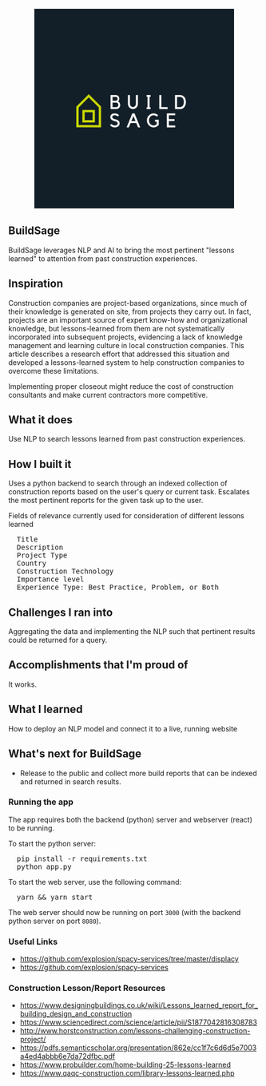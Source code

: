 <p align='center'>
  <img src="./img/build_sage_orig.png" width=400/>
</p>

BuildSage
---

BuildSage leverages NLP and AI to bring the most pertinent "lessons learned" to attention from past construction experiences.

## Inspiration

Construction companies are project-based organizations, since much of their knowledge is generated on site, from projects they carry out. In fact, projects are an important source of expert know-how and organizational knowledge, but lessons-learned from them are not systematically incorporated into subsequent projects, evidencing a lack of knowledge management and learning culture in local construction companies. This article describes a research effort that addressed this situation and developed a lessons-learned system to help construction companies to overcome these limitations. 

Implementing proper closeout might reduce the cost of construction consultants and make current contractors more competitive.

## What it does
Use NLP to search lessons learned from past construction experiences.

## How I built it
Uses a python backend to search through an indexed collection of construction reports based on the user's query or current task. Escalates the most pertinent reports for the given task up to the user.

Fields of relevance currently used for consideration of different lessons learned
<pre>
  Title
  Description
  Project Type
  Country
  Construction Technology
  Importance level
  Experience Type: Best Practice, Problem, or Both
</pre>

## Challenges I ran into
Aggregating the data and implementing the NLP such that pertinent results could be returned for a query.

## Accomplishments that I'm proud of
It works.

## What I learned
How to deploy an NLP model and connect it to a live, running website

## What's next for BuildSage
* Release to the public and collect more build reports that can be indexed and returned in search results.

### Running the app
The app requires both the backend (python) server and webserver (react) to be running.

To start the python server:
<pre>
  pip install -r requirements.txt
  python app.py
</pre>

</pre>
To start the web server, use the following command:
<pre>
  yarn && yarn start
</pre>

The web server should now be running on port `3000` (with the backend python server on port `8080`).

### Useful Links
* https://github.com/explosion/spacy-services/tree/master/displacy
* https://github.com/explosion/spacy-services

### Construction Lesson/Report Resources
* https://www.designingbuildings.co.uk/wiki/Lessons_learned_report_for_building_design_and_construction
* https://www.sciencedirect.com/science/article/pii/S1877042816308783
* http://www.horstconstruction.com/lessons-challenging-construction-project/
* https://pdfs.semanticscholar.org/presentation/862e/cc1f7c6d6d5e7003a4ed4abbb6e7da72dfbc.pdf
* https://www.probuilder.com/home-building-25-lessons-learned
* https://www.qaqc-construction.com/library-lessons-learned.php